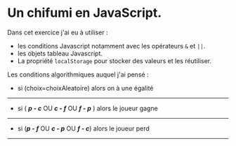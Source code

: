 # Un chifumi en JavaScript.

Dans cet exercice j'ai eu à utiliser : 
* les conditions Javascript notamment avec les opérateurs `&` et `||`.
* les objets tableau Javascript.
* La propriété `localStorage` pour stocker des valeurs et les réutiliser.


Les conditions algorithmiques auquel j'ai pensé :
- si  (choix=choixAleatoire)
   alors on à une égalité
----
- si ( ***p - c***  OU  ***c - f***  OU  ***f - p*** ) 
     alors le joueur gagne
-----
- si (***p - f*** OU ***c - p*** OU ***f - c***)
     alors le joueur perd
-----
